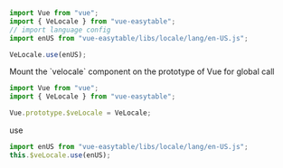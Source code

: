 <anchor label="Usage"/>

```javascript
import Vue from "vue";
import { VeLocale } from "vue-easytable";
// import language config
import enUS from "vue-easytable/libs/locale/lang/en-US.js";

VeLocale.use(enUS);
```

<anchor label="Global Usage"/>
Mount the `velocale` component on the prototype of Vue for global call

```javascript
import Vue from "vue";
import { VeLocale } from "vue-easytable";

Vue.prototype.$veLocale = VeLocale;
```

use

```javascript
import enUS from "vue-easytable/libs/locale/lang/en-US.js";
this.$veLocale.use(enUS);
```
